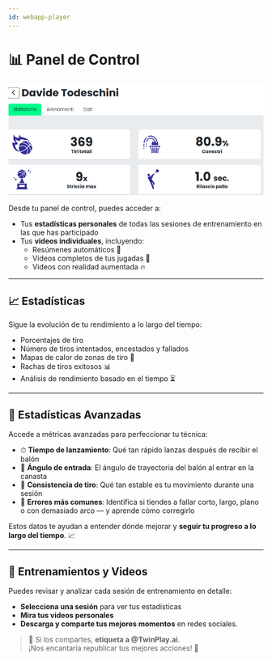 ```yaml
---
id: webapp-player
---
```


# 📊 Panel de Control

![webapp-player](/img/webapp-players.png)

Desde tu panel de control, puedes acceder a:
- Tus **estadísticas personales** de todas las sesiones de entrenamiento en las que has participado
- Tus **videos individuales**, incluyendo:
  - Resúmenes automáticos 🎥  
  - Videos completos de tus jugadas 🏀  
  - Videos con realidad aumentada 🔥  

---

## 📈 Estadísticas

Sigue la evolución de tu rendimiento a lo largo del tiempo:

- Porcentajes de tiro
- Número de tiros intentados, encestados y fallados
- Mapas de calor de zonas de tiro 📍
- Rachas de tiros exitosos 📊
- Análisis de rendimiento basado en el tiempo ⏳

---

## 🚀 Estadísticas Avanzadas

Accede a métricas avanzadas para perfeccionar tu técnica:

- ⏱ **Tiempo de lanzamiento**: Qué tan rápido lanzas después de recibir el balón  
- 🎯 **Ángulo de entrada**: El ángulo de trayectoria del balón al entrar en la canasta  
- 🔄 **Consistencia de tiro**: Qué tan estable es tu movimiento durante una sesión  
- 🎯 **Errores más comunes**: Identifica si tiendes a fallar corto, largo, plano o con demasiado arco — y aprende cómo corregirlo  

Estos datos te ayudan a entender dónde mejorar y **seguir tu progreso a lo largo del tiempo**. 📈

---

## 🎥 Entrenamientos y Videos

Puedes revisar y analizar cada sesión de entrenamiento en detalle:
- **Selecciona una sesión** para ver tus estadísticas
- **Mira tus videos personales**
- **Descarga y comparte tus mejores momentos** en redes sociales.

> 🎯 Si los compartes, **etiqueta a @TwinPlay.ai**.  
> ¡Nos encantaría republicar tus mejores acciones! 🚀
